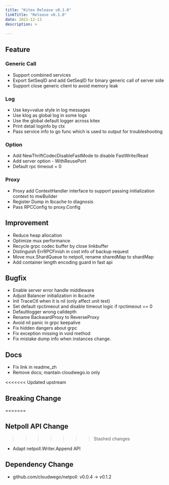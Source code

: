 ```yaml
---
title: "Kitex Release v0.1.0"
linkTitle: "Release v0.1.0"
date: 2021-12-13
description: >
  
---  
```


## Feature

### Generic Call

* Support combined services
* Export SetSeqID and add GetSeqID for binary generic call of server side 
* Support close generic client to avoid memory leak  


### Log

* Use key=value style in log messages  
* Use klog as global log in some logs
* Use the global default logger across kitex
* Print detail loginfo by ctx
* Pass service info to go func which is used to output for troubleshooting

### Option

* Add NewThriftCodecDisableFastMode to disable FastWrite/Read
* Add server option - WithReusePort
* Default rpc timeout = 0

### Proxy

* Proxy add ContextHandler interface to support passing initialization context to mwBuilder
* Register Dump in lbcache to diagnosis
* Pass RPCConfig to proxy.Config

## Improvement

* Reduce heap allocation
* Optimize mux performance
* Recycle grpc codec buffer by close linkbuffer
* Distinguish ErrRPCFinish in cost info of backup request
* Move mux.ShardQueue to netpoll, rename sharedMap to shardMap
* Add container length encoding guard in fast api

## Bugfix

* Enable server error handle middleware
* Adjust Balancer initialization in lbcache 
* Init TraceCtl when it is nil (only affect unit test)
* Set default rpctimeout and disable timeout logic if rpctimeout == 0
* Defaultlogger wrong calldepth
* Rename BackwardProxy to ReverseProxy
* Avoid nil panic in grpc keepalive
* Fix hidden dangers about grpc
* Fix exception missing in void method
* Fix mistake dump info when instances change.

## Docs

* Fix link in readme_zh
* Remove docs; mantain cloudwego.io only

<<<<<<< Updated upstream
## Breaking Change
=======
## Netpoll API Change
>>>>>>> Stashed changes

* Adapt netpoll.Writer.Append API

## Dependency Change

* github.com/cloudwego/netpoll: v0.0.4 -> v0.1.2